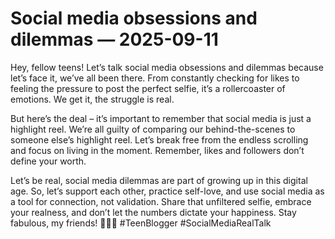 # Social media obsessions and dilemmas — 2025-09-11

Hey, fellow teens! Let’s talk social media obsessions and dilemmas because let’s face it, we’ve all been there. From constantly checking for likes to feeling the pressure to post the perfect selfie, it’s a rollercoaster of emotions. We get it, the struggle is real.

But here’s the deal – it’s important to remember that social media is just a highlight reel. We’re all guilty of comparing our behind-the-scenes to someone else’s highlight reel. Let’s break free from the endless scrolling and focus on living in the moment. Remember, likes and followers don’t define your worth.

Let’s be real, social media dilemmas are part of growing up in this digital age. So, let’s support each other, practice self-love, and use social media as a tool for connection, not validation. Share that unfiltered selfie, embrace your realness, and don’t let the numbers dictate your happiness. Stay fabulous, my friends! 💖📱✨ #TeenBlogger #SocialMediaRealTalk